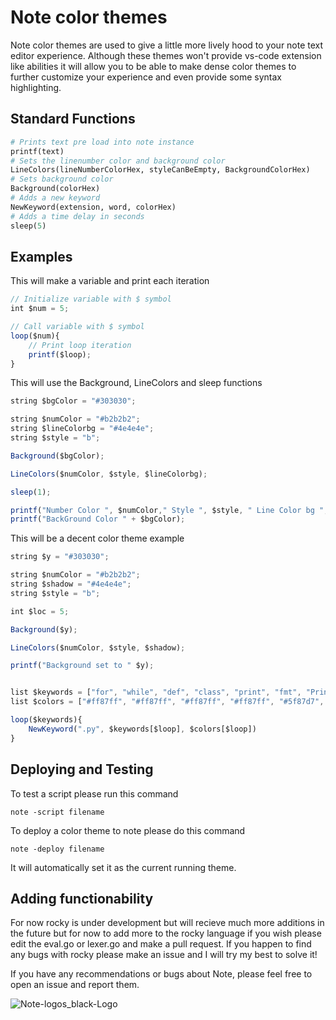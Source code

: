 # Note color themes

Note color themes are used to give a little more lively hood to your note text editor experience.
Although these themes won't provide vs-code extension like abilities it will allow you to be able to make
dense color themes to further customize your experience and even provide some syntax highlighting.

## Standard Functions
```python
# Prints text pre load into note instance
printf(text)
# Sets the linenumber color and background color
LineColors(lineNumberColorHex, styleCanBeEmpty, BackgroundColorHex)
# Sets background color
Background(colorHex)
# Adds a new keyword
NewKeyword(extension, word, colorHex)
# Adds a time delay in seconds
sleep(5)
```
## Examples
This will make a variable and print each iteration
```javascript
// Initialize variable with $ symbol
int $num = 5;

// Call variable with $ symbol
loop($num){
    // Print loop iteration
    printf($loop);
}

```
This will use the Background, LineColors and sleep functions
```javascript
string $bgColor = "#303030";

string $numColor = "#b2b2b2";
string $lineColorbg = "#4e4e4e";
string $style = "b";

Background($bgColor);

LineColors($numColor, $style, $lineColorbg);

sleep(1);

printf("Number Color ", $numColor," Style ", $style, " Line Color bg ", $lineColorbg);
printf("BackGround Color " + $bgColor);
```
This will be a decent color theme example
```javascript
string $y = "#303030";

string $numColor = "#b2b2b2";
string $shadow = "#4e4e4e";
string $style = "b";

int $loc = 5;

Background($y);

LineColors($numColor, $style, $shadow);

printf("Background set to " $y);


list $keywords = ["for", "while", "def", "class", "print", "fmt", "Println", "'"];
list $colors = ["#ff87ff", "#ff87ff", "#ff87ff", "#ff87ff", "#5f87d7", "#5f87d7", "#ff87ff", "#5f87d7"];

loop($keywords){
	NewKeyword(".py", $keywords[$loop], $colors[$loop])	
}
```
## Deploying and Testing
To test a script please run this command
```
note -script filename
```
To deploy a color theme to note please do this command
```
note -deploy filename
```
It will automatically set it as the current running theme.

## Adding functionability
For now rocky is under development but will recieve much more additions in the future but for now to add
more to the rocky language if you wish please edit the eval.go or lexer.go and make a pull request. If you
happen to find any bugs with rocky please make an issue and I will try my best to solve it!

If you have any recommendations or bugs about Note, please feel free to open an issue and report them.

![Note-logos_black-Logo](https://user-images.githubusercontent.com/78565561/150656857-c89e1528-9f4b-4df2-bd51-c43456c720c0.png)

